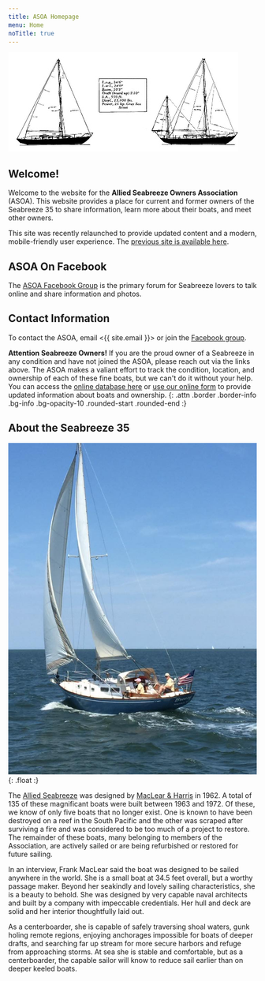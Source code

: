 ```yaml
---
title: ASOA Homepage
menu: Home
noTitle: true
---
```



![Seabreeze Diagram](assets/images/seabreeze-diagram1.jpg)

## Welcome! ##

Welcome to the website for the **Allied Seabreeze Owners Association** (ASOA).
This website provides a place for current and former owners of the
Seabreeze 35 to share information, learn more about their boats, and
meet other owners.

This site was recently relaunched to provide updated content and a modern,
mobile-friendly user experience. The [previous site is available here](http://archive.alliedseabreeze35.org).

## ASOA On Facebook ##

The [ASOA Facebook Group][fb]
is the primary forum for Seabreeze lovers to talk online and share information and photos.

## Contact Information ##

To contact the ASOA, email <{{ site.email }}> or join the [Facebook group][fb].

**Attention Seabreeze Owners!** If you are the proud owner of a Seabreeze
in any condition and have not joined the ASOA, please reach out via
the links above. The ASOA makes a valiant effort to track the condition,
location, and ownership of each of these fine boats, but we can't do it without
your help. You can access the [online database here]({{site.db_url}}) or
<a target=_blank href="{{site.db_update_form}}">use our online form</a>
to provide updated information about boats and ownership.
{: .attn .border .border-info .bg-info .bg-opacity-10 .rounded-start .rounded-end :}

## About the Seabreeze 35 ##

![Breezy](assets/images/breezy.jpg "Breezy (#39). Credit: Debbie Cycote"){: .float :}

The [Allied Seabreeze](https://sailboatdata.com/sailboat/seabreeze-35-allied)
was designed by [MacLear & Harris](https://sailboatdata.com/designer/maclear-harris)
in 1962. A total of 135
of these magnificant boats were built between 1963 and 1972. Of these, we know
of only five boats that no longer exist. One is known to have been destroyed on
a reef in the South Pacific and the other was scraped after surviving a fire
and was considered to be too much of a project to restore. The remainder of
these boats, many belonging to members of the Association, are actively sailed
or are being refurbished or restored for future sailing.

In an interview, Frank MacLear said the boat was designed to be sailed anywhere
in the world. She is a small boat at 34.5 feet overall, but a worthy passage
maker. Beyond her seakindly and lovely sailing characteristics, she is a beauty
to behold. She was designed by very capable naval architects and built by a
company with impeccable credentials. Her hull and deck are solid and her
interior thoughtfully laid out.

As a centerboarder, she is capable of safely traversing shoal waters, gunk
holing remote regions, enjoying anchorages impossible for boats of deeper
drafts, and searching far up stream for more secure harbors and refuge from
approaching storms. At sea she is stable and comfortable, but as a
centerboarder, the capable sailor will know to reduce sail earlier than on
deeper keeled boats.

[fb]: https://www.facebook.com/groups/1381759918520532
